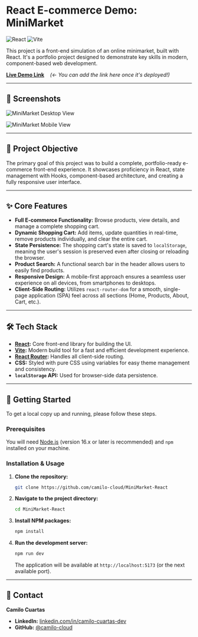 # React E-commerce Demo: MiniMarket

![React](https://img.shields.io/badge/react-%2320232a.svg?style=for-the-badge&logo=react&logoColor=%2361DAFB)
![Vite](https://img.shields.io/badge/vite-%23646CFF.svg?style=for-the-badge&logo=vite&logoColor=white)

This project is a front-end simulation of an online minimarket, built with React. It's a portfolio project designed to demonstrate key skills in modern, component-based web development.

**[Live Demo Link]()** &nbsp;&nbsp; *(<- You can add the link here once it's deployed!)*

---

## 📸 Screenshots

![MiniMarket Desktop View](./public/desktop-preview.png)


![MiniMarket Mobile View](./public/mobile-preview.png)

---

## 🎯 Project Objective

The primary goal of this project was to build a complete, portfolio-ready e-commerce front-end experience. It showcases proficiency in React, state management with Hooks, component-based architecture, and creating a fully responsive user interface.

---

## ✨ Core Features

- **Full E-commerce Functionality:** Browse products, view details, and manage a complete shopping cart.
- **Dynamic Shopping Cart:** Add items, update quantities in real-time, remove products individually, and clear the entire cart.
- **State Persistence:** The shopping cart's state is saved to `localStorage`, meaning the user's session is preserved even after closing or reloading the browser.
- **Product Search:** A functional search bar in the header allows users to easily find products.
- **Responsive Design:** A mobile-first approach ensures a seamless user experience on all devices, from smartphones to desktops.
- **Client-Side Routing:** Utilizes `react-router-dom` for a smooth, single-page application (SPA) feel across all sections (Home, Products, About, Cart, etc.).

---

## 🛠️ Tech Stack

- **[React](https://reactjs.org/):** Core front-end library for building the UI.
- **[Vite](https://vitejs.dev/):** Modern build tool for a fast and efficient development experience.
- **[React Router](https://reactrouter.com/):** Handles all client-side routing.
- **CSS:** Styled with pure CSS using variables for easy theme management and consistency.
- **`localStorage` API:** Used for browser-side data persistence.

---

## 🚀 Getting Started

To get a local copy up and running, please follow these steps.

### **Prerequisites**

You will need [Node.js](https://nodejs.org/) (version 16.x or later is recommended) and `npm` installed on your machine.

### **Installation & Usage**

1. **Clone the repository:**
    ```sh
    git clone https://github.com/camilo-cloud/MiniMarket-React
    ```
2. **Navigate to the project directory:**
    ```sh
    cd MiniMarket-React
    ```
3. **Install NPM packages:**
    ```sh
    npm install
    ```
4. **Run the development server:**
    ```sh
    npm run dev
    ```
    The application will be available at `http://localhost:5173` (or the next available port).

---

## 👤 Contact

**Camilo Cuartas**

- **LinkedIn:** [linkedin.com/in/camilo-cuartas-dev](https://www.linkedin.com/in/camilo-cuartas-dev/)
- **GitHub:** [@camilo-cloud](https://github.com/camilo-cloud)
